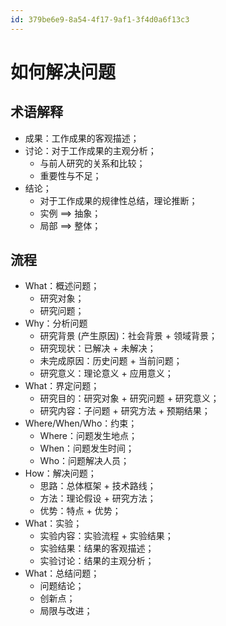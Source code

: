 ```yaml
---
id: 379be6e9-8a54-4f17-9af1-3f4d0a6f13c3
---
```


# 如何解决问题

## 术语解释

- 成果：工作成果的客观描述；
- 讨论：对于工作成果的主观分析；
  - 与前人研究的关系和比较；
  - 重要性与不足；
- 结论；
  - 对于工作成果的规律性总结，理论推断；
  - 实例 ==> 抽象；
  - 局部 ==> 整体；

## 流程

- What：概述问题；
  - 研究对象；
  - 研究问题；
- Why：分析问题
  - 研究背景 (产生原因)：社会背景 + 领域背景；
  - 研究现状：已解决 + 未解决；
  - 未完成原因：历史问题 + 当前问题；
  - 研究意义：理论意义 + 应用意义；
- What：界定问题；
  - 研究目的：研究对象 + 研究问题 + 研究意义；
  - 研究内容：子问题 + 研究方法 + 预期结果；
- Where/When/Who：约束；
  - Where：问题发生地点；
  - When：问题发生时间；
  - Who：问题解决人员；
- How：解决问题；
  - 思路：总体框架 + 技术路线；
  - 方法：理论假设 + 研究方法；
  - 优势：特点 + 优势；
- What：实验；
  - 实验内容：实验流程 + 实验结果；
  - 实验结果：结果的客观描述；
  - 实验讨论：结果的主观分析；
- What：总结问题；
  - 问题结论；
  - 创新点；
  - 局限与改进；
